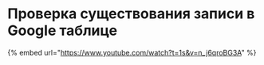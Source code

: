 # Проверка существования записи в Google таблице

{% embed url="https://www.youtube.com/watch?t=1s&v=n_j6qroBG3A" %}
